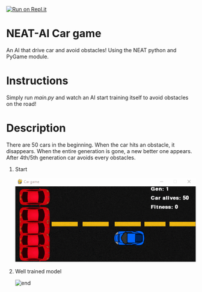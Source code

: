 [![Run on Repl.it](https://repl.it/badge/github/techwithtim/NEAT-Flappy-Bird)](https://repl.it/github/techwithtim/NEAT-Flappy-Bird)
# NEAT-AI Car game
An AI that drive car and avoid obstacles! Using the NEAT python and PyGame module.

# Instructions
Simply run *main.py* and watch an AI start training itself to avoid obstacles on the road!

# Description
There are 50 cars in the beginning. When the car hits an obstacle, it disappears. When the entire generation is gone, a new better one appears. After 4th/5th generation car avoids every obstacles.

1. Start

    ![start](https://github.com/danielkosytorz/Simple-AI-Car-game/blob/main/start.gif)

2. Well trained model

    ![end](https://github.com/danielkosytorz/Simple-AI-Car-game/blob/main/end.gif)